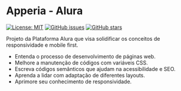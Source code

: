 # Apperia - Alura

[![License: MIT](https://img.shields.io/badge/License-MIT-yellow.svg)](https://opensource.org/licenses/MIT) [![GitHub issues](https://img.shields.io/github/issues/devguimaraes/Apperia-Alura)](https://github.com/devguimaraes/Apperia-Alura/issues)
[![GitHub stars](https://img.shields.io/github/stars/devguimaraes/Apperia-Alura)](https://github.com/devguimaraes/Apperia-Alura/stargazers)

Projeto da Plataforma Alura que visa solidificar os conceitos de responsividade e mobile first. 

- Entenda o processo de desenvolvimento de páginas web.
- Melhore a manutenção de códigos com variáveis CSS.
- Escreva códigos semânticos que ajudam na acessibilidade e SEO.
- Aprenda a lidar com adaptação de diferentes layouts.
- Aprimore seu conhecimento de responsividade.
